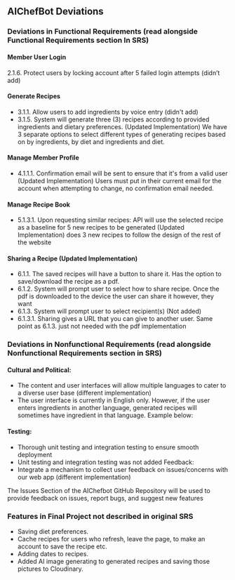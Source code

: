 ## AIChefBot Deviations

### Deviations in Functional Requirements (read alongside Functional Requirements section In SRS)

#### Member User Login
2.1.6. Protect users by locking account after 5 failed login attempts (didn’t add)

#### Generate Recipes
- 3.1.1. Allow users to add ingredients by voice entry (didn't add)
- 3.1.5. System will generate three (3) recipes according to provided ingredients and dietary preferences. (Updated Implementation)
	We have 3 separate options to select different types of generating recipes based on by ingredients, by diet and ingredients and diet.

#### Manage Member Profile
- 4.1.1.1. Confirmation email will be sent to ensure that it's from a valid user (Updated Implementation)
	Users must put in their current email for the account when attempting to change, no confirmation email needed.

#### Manage Recipe Book
- 5.1.3.1. Upon requesting similar recipes: API will use the selected recipe as a baseline for 5 new recipes to be generated (Updated Implementation)
does 3 new recipes to follow the design of the rest of the website

#### Sharing a Recipe (Updated Implementation)
- 6.1.1. The saved recipes will have a button to share it. 
Has the option to save/download the recipe as a pdf.
- 6.1.2. System will prompt user to select how to share recipe.
Once the pdf is downloaded to the device the user can share it however, they want
- 6.1.3. System will prompt user to select recipient(s) (Not added)
- 6.1.3.1. Sharing gives a URL that you can give to another user.
	Same point as 6.1.3. just not needed with the pdf implementation

### Deviations in Nonfunctional Requirements (read alongside Nonfunctional Requirements section in SRS)

#### Cultural and Political:
- The content and user interfaces will allow multiple languages to cater to a diverse user base (different implementation)
- The user interface is currently in English only. However, if the user enters ingredients in another language, generated recipes will sometimes have ingredient in that language. Example below:


#### Testing:
- Thorough unit testing and integration testing to ensure smooth deployment
- Unit testing and integration testing was not added
Feedback:
- Integrate a mechanism to collect user feedback on issues/concerns with our web app (different implementation)

The Issues Section of the AIChefbot GitHub Repository will be used to provide feedback on issues, report bugs, and suggest new features

### Features in Final Project not described in original SRS
- Saving diet preferences.
- Cache recipes for users who refresh, leave the page, to make an account to save the recipe etc.
- Adding dates to recipes. 
- Added AI image generating to generated recipes and saving those pictures to Cloudinary.

